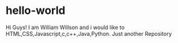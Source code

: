 # hello-world
Hi Guys!
I am William Willson and i would like to HTML,CSS,Javascript,c,c++,Java,Python.
Just another Repository
